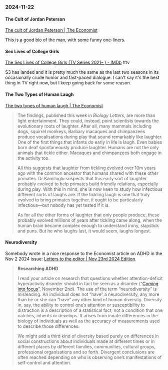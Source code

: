 ### 2024-11-22
#### The Cult of Jordan Peterson
[The cult of Jordan Peterson | The Economist](https://www.economist.com/culture/2024/11/19/the-cult-of-jordan-peterson)

This is a good bio of the man, with some funny one-liners.

#### Sex Lives of College Girls
[The Sex Lives of College Girls (TV Series 2021– ) - IMDb](https://www.imdb.com/title/tt11212276/) #tv 

S3 has landed and it is pretty much the same as the last two seasons in its occasionally crude humor and fast-paced dialogue. I can't say it's the best thing in TV right now, but I keep going back for some reason.

#### The Two Types of Human Laugh
[The two types of human laugh | The Economist](https://www.economist.com/science-and-technology/2024/11/20/the-two-types-of-human-laugh)

> The findings, published this week in _Biology Letters_, are more than light entertainment. They could, instead, point scientists towards the evolutionary roots of laughter. After all, many mammals including dogs, squirrel monkeys, Barbary macaques and chimpanzees produce vocalisations during play that sound remarkably like laughter. One of the first things that infants do early in life is laugh. Even babies born deaf spontaneously produce laughter. Humans are not the only animals that tickle either. Macaques and chimpanzees both engage in the activity too.
> 
> All this suggests that laughter from tickling evolved over 10m years ago with the common ancestor that humans shared with these other primates. Dr Kamiloglu suspects that this early sort of laughter probably evolved to help primates build friendly relations, especially during play. With this in mind, she is now keen to study how infectious different sorts of laughs are. If the tickling laugh is one that truly evolved to bring primates together, it ought to be particularly infectious—but nobody has yet tested if it is.
> 
> As for all the other forms of laughter that only people produce, these probably evolved millions of years after tickling came along, when the human brain became complex enough to understand irony, slapstick and puns. But he who laughs last, it would seem, laughs longest.

#### Neurodiversity
Somebody wrote in a nice response to the Economist article on ADHD in the Nov 2 2024 issue: [Letters to the editor | Nov 23rd 2024 Edition](https://www.economist.com/letters/2024/11/21/letters-to-the-editor). 

> **Researching ADHD**
> 
> I read your article on research that questions whether attention-deficit hyperactivity disorder should in fact be seen as a disorder (“[Coming into focus](https://www.economist.com/science-and-technology/2024/10/30/researchers-are-questioning-if-adhd-should-be-seen-as-a-disorder)”, November 2nd). The use of the term “neurodiversity” is misleading. An individual does not “have” a neurodiversity, any more than he or she can “have” any other kind of human diversity. Diversity in, say, the ability to control one’s attention or susceptibility to distraction is a description of a statistical fact, not a condition that one catches, inherits or develops. It arises from innate differences in the biology of individuals as well as the accuracy of measurements used to describe those differences.
> 
> We might add a third kind of diversity based purely on differences in social constructions about individuals made at different times or in different places by different families, communities, cultural groups, professional organisations and so forth. Divergent conclusions are often reached depending on who is observing one’s manifestations of self-control and attention.

